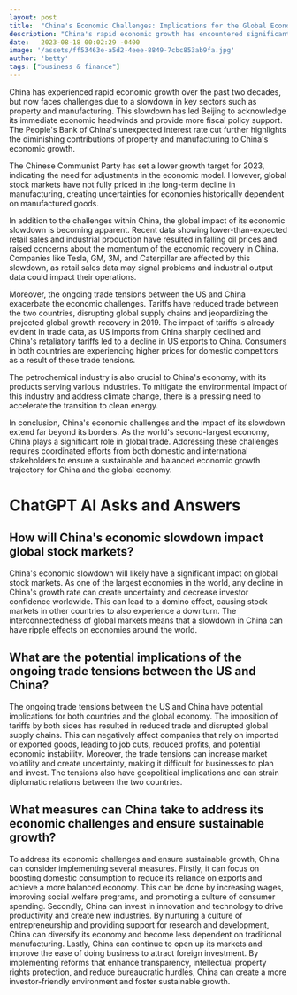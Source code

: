 ```yaml
---
layout: post
title:  "China's Economic Challenges: Implications for the Global Economy"
description: "China's rapid economic growth has encountered significant challenges due to a slowdown in key sectors, such as property and manufacturing. The impact of this slowdown is not only being felt within China but is also reverberating throughout the global economy. This article discusses the implications of China's economic challenges and emphasizes the need for coordinated efforts to ensure sustainable growth."
date:   2023-08-18 00:02:29 -0400
image: '/assets/ff53463e-a5d2-4eee-8849-7cbc853ab9fa.jpg'
author: 'betty'
tags: ["business & finance"]
---
```


China has experienced rapid economic growth over the past two decades, but now faces challenges due to a slowdown in key sectors such as property and manufacturing. This slowdown has led Beijing to acknowledge its immediate economic headwinds and provide more fiscal policy support. The People's Bank of China's unexpected interest rate cut further highlights the diminishing contributions of property and manufacturing to China's economic growth.

The Chinese Communist Party has set a lower growth target for 2023, indicating the need for adjustments in the economic model. However, global stock markets have not fully priced in the long-term decline in manufacturing, creating uncertainties for economies historically dependent on manufactured goods.

In addition to the challenges within China, the global impact of its economic slowdown is becoming apparent. Recent data showing lower-than-expected retail sales and industrial production have resulted in falling oil prices and raised concerns about the momentum of the economic recovery in China. Companies like Tesla, GM, 3M, and Caterpillar are affected by this slowdown, as retail sales data may signal problems and industrial output data could impact their operations.

Moreover, the ongoing trade tensions between the US and China exacerbate the economic challenges. Tariffs have reduced trade between the two countries, disrupting global supply chains and jeopardizing the projected global growth recovery in 2019. The impact of tariffs is already evident in trade data, as US imports from China sharply declined and China's retaliatory tariffs led to a decline in US exports to China. Consumers in both countries are experiencing higher prices for domestic competitors as a result of these trade tensions.

The petrochemical industry is also crucial to China's economy, with its products serving various industries. To mitigate the environmental impact of this industry and address climate change, there is a pressing need to accelerate the transition to clean energy.

In conclusion, China's economic challenges and the impact of its slowdown extend far beyond its borders. As the world's second-largest economy, China plays a significant role in global trade. Addressing these challenges requires coordinated efforts from both domestic and international stakeholders to ensure a sustainable and balanced economic growth trajectory for China and the global economy.


# ChatGPT AI Asks and Answers
## How will China's economic slowdown impact global stock markets?
China's economic slowdown will likely have a significant impact on global stock markets. As one of the largest economies in the world, any decline in China's growth rate can create uncertainty and decrease investor confidence worldwide. This can lead to a domino effect, causing stock markets in other countries to also experience a downturn. The interconnectedness of global markets means that a slowdown in China can have ripple effects on economies around the world.

## What are the potential implications of the ongoing trade tensions between the US and China?
The ongoing trade tensions between the US and China have potential implications for both countries and the global economy. The imposition of tariffs by both sides has resulted in reduced trade and disrupted global supply chains. This can negatively affect companies that rely on imported or exported goods, leading to job cuts, reduced profits, and potential economic instability. Moreover, the trade tensions can increase market volatility and create uncertainty, making it difficult for businesses to plan and invest. The tensions also have geopolitical implications and can strain diplomatic relations between the two countries.

## What measures can China take to address its economic challenges and ensure sustainable growth?
To address its economic challenges and ensure sustainable growth, China can consider implementing several measures. Firstly, it can focus on boosting domestic consumption to reduce its reliance on exports and achieve a more balanced economy. This can be done by increasing wages, improving social welfare programs, and promoting a culture of consumer spending. Secondly, China can invest in innovation and technology to drive productivity and create new industries. By nurturing a culture of entrepreneurship and providing support for research and development, China can diversify its economy and become less dependent on traditional manufacturing. Lastly, China can continue to open up its markets and improve the ease of doing business to attract foreign investment. By implementing reforms that enhance transparency, intellectual property rights protection, and reduce bureaucratic hurdles, China can create a more investor-friendly environment and foster sustainable growth.

